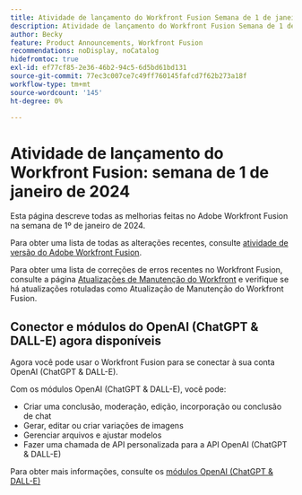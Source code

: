 ```yaml
---
title: Atividade de lançamento do Workfront Fusion Semana de 1 de janeiro de 2024
description: Atividade de lançamento do Workfront Fusion Semana de 1 de janeiro de 2024
author: Becky
feature: Product Announcements, Workfront Fusion
recommendations: noDisplay, noCatalog
hidefromtoc: true
exl-id: ef77cf85-2e36-46b2-94c5-6d5bd61bd131
source-git-commit: 77ec3c007ce7c49ff760145fafcd7f62b273a18f
workflow-type: tm+mt
source-wordcount: '145'
ht-degree: 0%

---
```


# Atividade de lançamento do Workfront Fusion: semana de 1 de janeiro de 2024

Esta página descreve todas as melhorias feitas no Adobe Workfront Fusion na semana de 1º de janeiro de 2024.

Para obter uma lista de todas as alterações recentes, consulte [atividade de versão do Adobe Workfront Fusion](/help/workfront-fusion/fusion-product-releases/fusion-release-activity.md).

Para obter uma lista de correções de erros recentes no Workfront Fusion, consulte a página [Atualizações de Manutenção do Workfront](https://experienceleague.adobe.com/pt-br/docs/workfront-known-issues/releases/current-updates) e verifique se há atualizações rotuladas como Atualização de Manutenção do Workfront Fusion.

## Conector e módulos do OpenAI (ChatGPT &amp; DALL-E) agora disponíveis

Agora você pode usar o Workfront Fusion para se conectar à sua conta OpenAI (ChatGPT &amp; DALL-E).

Com os módulos OpenAI (ChatGPT &amp; DALL-E), você pode:

* Criar uma conclusão, moderação, edição, incorporação ou conclusão de chat
* Gerar, editar ou criar variações de imagens
* Gerenciar arquivos e ajustar modelos
* Fazer uma chamada de API personalizada para a API OpenAI (ChatGPT &amp; DALL-E)

Para obter mais informações, consulte os [módulos OpenAI (ChatGPT &amp; DALL-E)](/help/workfront-fusion/references/apps-and-modules/third-party-connectors/openai-chatgpt-modules.md)
